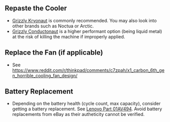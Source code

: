 ## Repaste the Cooler

- [Grizzly Kryonaut](https://www.thermal-grizzly.com/en/products/16-kryonaut-en) is commonly recommended. You may also look into other brands such as Noctua or Arctic.
- [Grizzly Conductonaut](https://www.thermal-grizzly.com/produkte/25-conductonaut) is a higher performant option (being liquid metal) at the risk of killing the machine if improperly applied. 

## Replace the Fan (if applicable)

- See https://www.reddit.com/r/thinkpad/comments/c7zpah/x1_carbon_6th_gen_horrible_cooling_fan_design/

## Battery Replacement

- Depending on the battery health (cycle count, max capacity), consider getting a battery replacement. See [Lenovo Part 01AV494](https://lenovo.encompass.com/item/11537594/Lenovo/01AV494/). Avoid battery replacements from eBay as their autheticity cannot be verified.